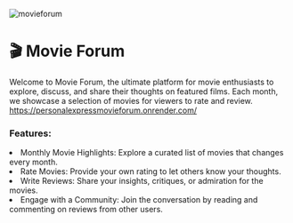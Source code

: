 
![movieforum](https://github.com/user-attachments/assets/87562b2b-6557-4e4a-a134-72d1f3ecd05d)


<h1>🎬 Movie Forum</h1>

Welcome to Movie Forum, the ultimate platform for movie enthusiasts to explore, discuss, and share their thoughts on featured films. 
Each month, we showcase a selection of movies for viewers to rate and review. <br>
https://personalexpressmovieforum.onrender.com/

<h3>Features:</h3>
<li>Monthly Movie Highlights: Explore a curated list of movies that changes every month.</li>
<li>Rate Movies: Provide your own rating to let others know your thoughts.</li>
<li>Write Reviews: Share your insights, critiques, or admiration for the movies.</li>
<li>Engage with a Community: Join the conversation by reading and commenting on reviews from other users.</li>

